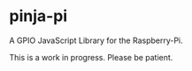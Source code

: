 pinja-pi
========

A GPIO JavaScript Library for the Raspberry-Pi.

This is a work in progress. Please be patient.
